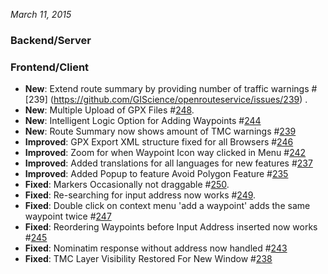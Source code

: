 *March 11, 2015*

### Backend/Server


### Frontend/Client 

-  **New**: Extend route summary by providing number of traffic warnings #[239] (https://github.com/GIScience/openrouteservice/issues/239) .
-  **New**: Multiple Upload of GPX Files #[248](https://github.com/GIScience/openrouteservice/issues/248).
-  **New**: Intelligent Logic Option for Adding Waypoints #[244](https://github.com/GIScience/openrouteservice/issues/244)
-  **New**: Route Summary now shows amount of TMC warnings #[239](https://github.com/GIScience/openrouteservice/issues/239)
-  **Improved**: GPX Export XML structure fixed for all Browsers #[246](https://github.com/GIScience/openrouteservice/issues/246)
-  **Improved**: Zoom for when Waypoint Icon way clicked in Menu #[242](https://github.com/GIScience/openrouteservice/issues/242)
-  **Improved**: Added translations for all languages for new features #[237](https://github.com/GIScience/openrouteservice/issues/237)
-  **Improved**: Added Popup to feature Avoid Polygon Feature #[235](https://github.com/GIScience/openrouteservice/issues/235)
-  **Fixed**: Markers Occasionally not draggable #[250](https://github.com/GIScience/openrouteservice/issues/250).
-  **Fixed**: Re-searching for input address now works #[249](https://github.com/GIScience/openrouteservice/issues/249).
-  **Fixed**: Double click on context menu 'add a waypoint' adds the same waypoint twice #[247](https://github.com/GIScience/openrouteservice/issues/247)
-  **Fixed**: Reordering Waypoints before Input Address inserted now works #[245](https://github.com/GIScience/openrouteservice/issues/245)
-  **Fixed**: Nominatim response without address now handled #[243](https://github.com/GIScience/openrouteservice/issues/243)
-  **Fixed**: TMC Layer Visibility Restored For New Window #[238](https://github.com/GIScience/openrouteservice/issues/238)








